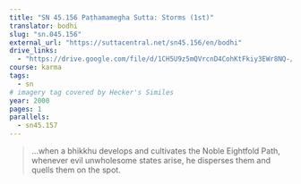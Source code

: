 ```yaml
---
title: "SN 45.156 Paṭhamamegha Sutta: Storms (1st)"
translator: bodhi
slug: "sn.045.156"
external_url: "https://suttacentral.net/sn45.156/en/bodhi"
drive_links:
  - "https://drive.google.com/file/d/1CH5U9z5mQVrcnD4CohKtFkiy3EWr8NQ-/view?usp=drivesdk"
course: karma
tags:
  - sn
# imagery tag covered by Hecker's Similes
year: 2000
pages: 1
parallels:
  - sn45.157
---
```


> ...when a bhikkhu develops and cultivates the Noble Eightfold Path, whenever evil unwholesome states arise, he disperses them and quells them on the spot.
